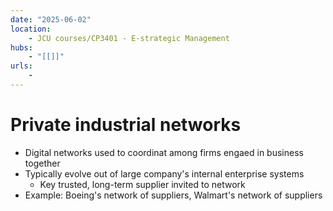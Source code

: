 ```yaml
---
date: "2025-06-02"
location: 
    - JCU courses/CP3401 - E-strategic Management
hubs: 
    - "[[]]"
urls:
    - 
---
```


# Private industrial networks
- Digital networks used to coordinat among firms engaed in business together
- Typically evolve out of large company's internal enterprise systems
    - Key trusted, long-term supplier invited to network
- Example: Boeing's network of suppliers, Walmart's network of suppliers
